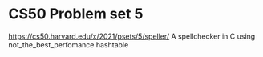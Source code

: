 # CS50 Problem set 5 
https://cs50.harvard.edu/x/2021/psets/5/speller/
A spellchecker in C using not_the_best_perfomance hashtable
